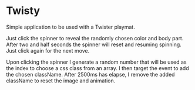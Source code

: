 # Twisty

Simple application to be used with a Twister playmat.

Just click the spinner to reveal the randomly chosen color and body part. After two and half seconds the spinner will reset and resuming spinning. Just click again for the next move.

Upon clicking the spinner I generate a random number that will be used as the index to choose a css class from an array. I then target the event to add the chosen className. After 2500ms has elapse, I remove the added className to reset the image and animation.
